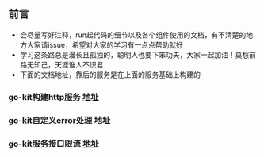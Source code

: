 ## 前言
* 会尽量写好注释，run起代码的细节以及各个组件使用的文档，有不清楚的地方大家请issue，希望对大家的学习有一点点帮助就好
* 学习这条路总是漫长且孤独的，聪明人也要下笨功夫，大家一起加油！莫愁前路无知己，天涯谁人不识君
* 下面的文档地址，靠后的服务是在上面的服务基础上构建的

### go-kit构建http服务  [地址](https://github.com/lightTrace/cells/tree/master/cell-http)

### go-kit自定义error处理  [地址](https://github.com/lightTrace/cells/tree/master/cell-error)

### go-kit服务接口限流  [地址](https://github.com/lightTrace/cells/tree/master/cell-limit)

